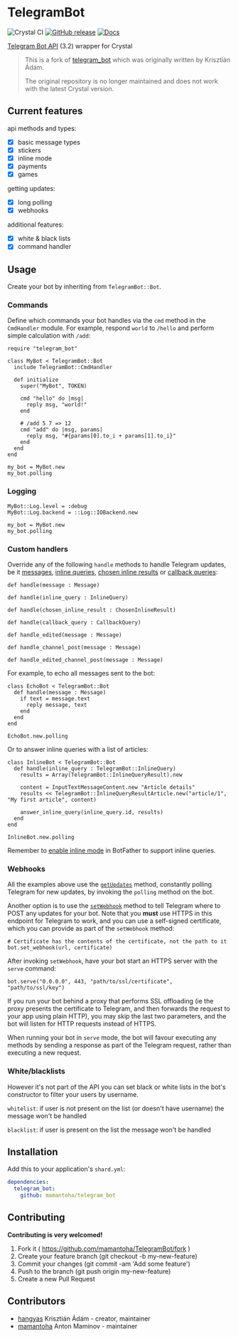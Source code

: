 # TelegramBot

![Crystal CI](https://github.com/mamantoha/telegram_bot/workflows/Crystal%20CI/badge.svg?branch=develop)
[![GitHub release](https://img.shields.io/github/release/mamantoha/telegram_bot.svg)](https://github.com/mamantoha/telegram_bot/releases)
[![Docs](https://img.shields.io/badge/docs-available-brightgreen.svg)](https://mamantoha.github.io/telegram_bot/)

[Telegram Bot API](https://core.telegram.org/bots/api) (3.2) wrapper for Crystal

> This is a fork of [telegram_bot](https://github.com/hangyas/telegram_bot) which was originally written by Krisztián Ádám.
>
> The original repository is no longer maintained and does not work with the latest Crystal version.

## Current features

api methods and types:

- [x] basic message types
- [x] stickers
- [x] inline mode
- [x] payments
- [x] games

getting updates:

- [x] long polling
- [x] webhooks

additional features:

- [x] white & black lists
- [x] command handler

## Usage

Create your bot by inheriting from `TelegramBot::Bot`.

### Commands

Define which commands your bot handles via the `cmd` method in the `CmdHandler` module. For example, respond `world` to `/hello` and perform simple calculation with `/add`:

```crystal
require "telegram_bot"

class MyBot < TelegramBot::Bot
  include TelegramBot::CmdHandler

  def initialize
    super("MyBot", TOKEN)

    cmd "hello" do |msg|
      reply msg, "world!"
    end

    # /add 5 7 => 12
    cmd "add" do |msg, params|
      reply msg, "#{params[0].to_i + params[1].to_i}"
    end
  end
end

my_bot = MyBot.new
my_bot.polling
```

### Logging

```crystal
MyBot::Log.level = :debug
MyBot::Log.backend = ::Log::IOBackend.new

my_bot = MyBot.new
my_bot.polling
```

### Custom handlers

Override any of the following `handle` methods to handle Telegram updates, be it [messages](https://core.telegram.org/bots/api#message), [inline queries](https://core.telegram.org/bots/api#inlinequery), [chosen inline results](https://core.telegram.org/bots/api#choseninlineresult) or [callback queries](https://core.telegram.org/bots/api#callbackquery):

```crystal
def handle(message : Message)

def handle(inline_query : InlineQuery)

def handle(chosen_inline_result : ChosenInlineResult)

def handle(callback_query : CallbackQuery)

def handle_edited(message : Message)

def handle_channel_post(message : Message)

def handle_edited_channel_post(message : Message)
```

For example, to echo all messages sent to the bot:

```crystal
class EchoBot < TelegramBot::Bot
  def handle(message : Message)
    if text = message.text
      reply message, text
    end
  end
end

EchoBot.new.polling
```

Or to answer inline queries with a list of articles:

```crystal
class InlineBot < TelegramBot::Bot
  def handle(inline_query : TelegramBot::InlineQuery)
    results = Array(TelegramBot::InlineQueryResult).new

    content = InputTextMessageContent.new "Article details"
    results << TelegramBot::InlineQueryResultArticle.new("article/1", "My first article", content)

    answer_inline_query(inline_query.id, results)
  end
end

InlineBot.new.polling
```

Remember to [enable inline mode](https://core.telegram.org/bots/api#inline-mode) in BotFather to support inline queries.

### Webhooks

All the examples above use the [`getUpdates`](https://core.telegram.org/bots/api#getupdates) method, constantly polling Telegram for new updates, by invoking the `polling` method on the bot.

Another option is to use the [`setWebhook`](https://core.telegram.org/bots/api#setwebhook) method to tell Telegram where to POST any updates for your bot. Note that you __must__ use HTTPS in this endpoint for Telegram to work, and you can use a self-signed certificate, which you can provide as part of the `setWebhook` method:

```crystal
# Certificate has the contents of the certificate, not the path to it
bot.set_webhook(url, certificate)
```

After invoking `setWebhook`, have your bot start an HTTPS server with the `serve` command:

```crystal
bot.serve("0.0.0.0", 443, "path/to/ssl/certificate", "path/to/ssl/key")
```

If you run your bot behind a proxy that performs SSL offloading (ie the proxy presents the certificate to Telegram, and then forwards the request to your app using plain HTTP), you may skip the last two parameters, and the bot will listen for HTTP requests instead of HTTPS.

When running your bot in `serve` mode, the bot will favour executing any methods by sending a response as part of the Telegram request, rather than executing a new request.

### White/blacklists

However it's not part of the API you can set black or white lists in the bot's constructor to filter your users by username.

`whitelist`: if user is not present on the list (or doesn't have username) the message won't be handled

`blacklist`: if user is present on the list the message won't be handled

## Installation

Add this to your application's `shard.yml`:

```yaml
dependencies:
  telegram_bot:
    github: mamantoha/telegram_bot
```

## Contributing

__Contributing is very welcomed!__

1. Fork it ( https://github.com/mamantoha/TelegramBot/fork )
2. Create your feature branch (git checkout -b my-new-feature)
3. Commit your changes (git commit -am 'Add some feature')
4. Push to the branch (git push origin my-new-feature)
5. Create a new Pull Request

## Contributors

- [hangyas](https://github.com/hangyas) Krisztián Ádám - creator, maintainer
- [mamantoha](https://github.com/mamantoha) Anton Maminov - maintainer
